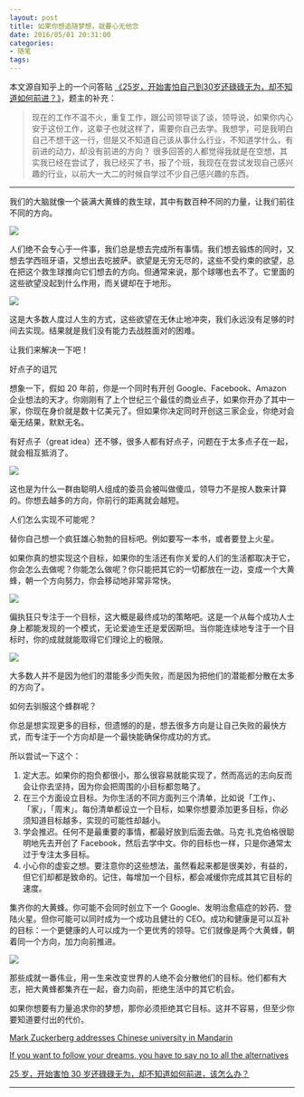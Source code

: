 ```yaml
---
layout: post
title: 如果你想追随梦想，就要心无他念
date: 2016/05/01 20:31:00
categories:
- 随笔
tags:
---
```


本文源自知乎上的一个问答贴 [《25岁，开始害怕自己到30岁还碌碌无为，却不知道如何前进？》](https://www.zhihu.com/question/26344285)，题主的补充：

> 现在的工作不温不火，重复工作，跟公司领导谈了谈，领导说，如果你内心安于这份工作，这辈子也就这样了，需要你自己去学。我想学，可是我明白自己不想干这一行，但是又不知道自己该从事什么行业，不知道学什么，有前进的动力，却没有前进的方向？ 很多回答的人都觉得我就是在空想，其实我已经在尝试了，我已经买了书，报了个班，我现在在尝试发现自己感兴趣的行业，以前大一大二的时候自学过不少自己感兴趣的东西。

---

我们的大脑就像一个装满大黄蜂的救生球，其中有数百种不同的力量，让我们前往不同的方向。

![](http://pics.naaln.com/blog/2019-01-14-60821.jpg-basicBlog)

人们绝不会专心于一件事，我们总是想去完成所有事情。我们想去锻炼的同时，又想去学西班牙语，又想出去吃披萨。欲望是无穷无尽的，这些不受约束的欲望，总在把这个救生球推向它们想去的方向。但通常来说，那个球哪也去不了。它里面的这些欲望没起到什么作用，而关键却在于地形。

![](http://pics.naaln.com/blog/2019-01-14-060822.jpg-basicBlog)

这是大多数人度过人生的方式，这些欲望在无休止地冲突，我们永远没有足够的时间去实现。结果就是我们没有能力去战胜面对的困难。

让我们来解决一下吧！

好点子的诅咒

想象一下，假如 20 年前，你是一个同时有开创 Google、Facebook、Amazon 企业想法的天才。你刚刚有了上个世纪三个最佳的商业点子，如果你开办了其中一家，你现在身价就是数十亿美元了。但如果你决定同时开创这三家企业，你绝对会毫无结果，默默无名。

有好点子（great idea）还不够，很多人都有好点子，问题在于太多点子在一起，就会相互抵消了。

![](http://pics.naaln.com/blog/2019-01-14-060823.jpg-basicBlog)

这也是为什么一群由聪明人组成的委员会被叫做傻瓜，领导力不是按人数来计算的。你想去越多的方向，你前行的距离就会越短。

人们怎么实现不可能呢？

替你自己想一个疯狂雄心勃勃的目标吧。例如要写一本书，或者要登上火星。

如果你真的想实现这个目标，如果你的生活还有你关爱的人们的生活都取决于它，你会怎么去做呢？你能怎么做呢？你只能把其它的一切都放在一边，变成一个大黄蜂，朝一个方向努力，你会移动地非常非常快。

![](http://pics.naaln.com/blog/2019-01-14-060826.jpg-basicBlog)

偏执狂只专注于一个目标，这大概是最终成功的策略吧。这是一个从每个成功人士身上都能发现的一个模式，无论爱迪生还是爱因斯坦。当你能连续地专注于一个目标时，你的成就就能取得它们理论上的极限。

![](http://pics.naaln.com/blog/2019-01-14-060828.jpg-basicBlog)

大多数人并不是因为他们的潜能多少而失败，而是因为把他们的潜能都分散在太多的方向了。

如何去驯服这个蜂群呢？

你总是想实现更多的目标，但遗憾的的是，想去很多方向是让自己失败的最快方式，而专注于一个方向却是一个最快能确保你成功的方式。

所以尝试一下这个：

1. 定大志。如果你的抱负都很小，那么很容易就能实现了，然而高远的志向反而会让你去坚持，因为你会把周围的小目标都忽略了。
2. 在三个方面设立目标。为你生活的不同方面列三个清单，比如说「工作」、「家」，「周末」。每份清单都设立一个目标，如果你想要添加更多目标，你必须知道目标越多，实现的可能性却越小。
3. 学会推迟。任何不是最重要的事情，都最好放到后面去做。马克·扎克伯格很聪明地先去开创了 Facebook，然后去学中文。你的目标也一样，只是你通常太过于专注太多目标。
4. 小心你的虚妄之想。要注意你的这些想法，虽然看起来都是很美妙，有益的，但它们却都是致命的。记住，每增加一个目标，都会减缓你完成其其它目标的速度。

集齐你的大黄蜂。你可能不会同时创立下一个 Google、发明治愈癌症的妙药、登陆火星。但你可能可以同时成为一个成功且健壮的 CEO。成功和健康是可以互补的目标：一个更健康的人可以成为一个更优秀的领导。它们就像是两个大黄蜂，朝着同一个方向，加力向前推进。

![](http://pics.naaln.com/blog/2019-01-14-060829.jpg-basicBlog)

那些成就一番伟业，用一生来改变世界的人绝不会分散他们的目标。他们都有大志，把大黄蜂都集齐在一起，奋力向前，拒绝生活中的其它机会。

如果你想要有力量追求你的梦想，那你必须拒绝其它目标。这并不容易，但至少你要知道要付出的代价。

[Mark Zuckerberg addresses Chinese university in Mandarin](https://www.theguardian.com/technology/2014/oct/23/mark-zuckerberg-chinese-university-fluent-mandarin-video)

[If you want to follow your dreams, you have to say no to all the alternatives](https://abetterlife.quora.com/If-you-want-to-follow-your-dreams-you-have-to-say-no-to-all-the-alternatives)

[25 岁，开始害怕 30 岁还碌碌无为，却不知道如何前进，该怎么办？](https://www.zhihu.com/question/26344285)

---
